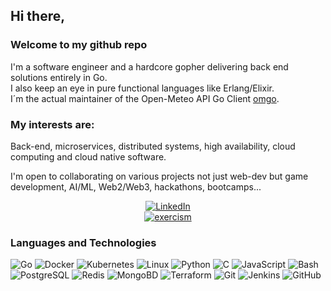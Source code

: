 ##  Hi there,

### Welcome to my github repo
I'm a software engineer and a hardcore gopher delivering back end solutions entirely in Go. \
I also keep an eye in pure functional languages like Erlang/Elixir. \
I´m the actual maintainer of the Open-Meteo API Go Client  [omgo](https://github.com/dio-av/omgo).
 
### My interests are:
Back-end, microservices, distributed systems, high availability, cloud computing and cloud native software. 

I'm open to collaborating on various projects not just web-dev but game development, AI/ML, Web2/Web3, hackathons, bootcamps...
<p align="center">
	<a href="https://www.linkedin.com/in/diogo-av">
	        <img src="https://img.shields.io/badge/LinkedIn-blue?style=flat-square&logo=LinkedIn" alt="LinkedIn">
	</a> <br>
	<a href="https://exercism.org/profiles/UserAtUser">
	        <img src="https://img.shields.io/badge/exercism-blue?style=flat-square&logo=exercism&logoColor=white" alt="exercism">
	</a>
</p>

### Languages and Technologies
![Go](https://img.shields.io/badge/go-black?style=for-the-badge&logo=go)
![Docker](https://img.shields.io/badge/docker-black?style=for-the-badge&logo=docker)
![Kubernetes](https://img.shields.io/badge/kubernetes-black?style=for-the-badge&logo=Kubernetes)
![Linux](https://img.shields.io/badge/linux-black?style=for-the-badge&logo=Linux)
![Python](https://img.shields.io/badge/python-black?style=for-the-badge&logo=python)
![C](https://img.shields.io/badge/c-black?style=for-the-badge&logo=c)
![JavaScript](https://img.shields.io/badge/javascript-black?style=for-the-badge&logo=javascript)
![Bash](https://img.shields.io/badge/bash-black?style=for-the-badge&logo=gnu-bash&logoColor=white)
![PostgreSQL](https://img.shields.io/badge/postgresql-black?style=for-the-badge&logo=PostgreSQL)
![Redis](https://img.shields.io/badge/redis-black?style=for-the-badge&logo=redis)
![MongoBD](https://img.shields.io/badge/mongodb-black?style=for-the-badge&logo=mongodb)
![Terraform](https://img.shields.io/badge/terraform-black?style=for-the-badge&logo=terraform)
![Git](https://img.shields.io/badge/git-black?style=for-the-badge&logo=git)
![Jenkins](https://img.shields.io/badge/jenkins-black?style=for-the-badge&logo=jenkins)
![GitHub](https://img.shields.io/badge/github-black?style=for-the-badge&logo=github)
